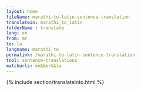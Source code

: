 ```yaml
---
layout: home
fileName: marathi-to-latin-sentence-translation
translatein: marathi_to_latin
folderName : translate
lang: en
from: mr
to: la
langname: marathi-to
permalink: /marathi-to-latin-sentence-translation
tool: sentence-translations
matchurls: en&&mr&&la
---
```

{% include section/translateinto.html %}
